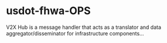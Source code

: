 # usdot-fhwa-OPS
V2X Hub is a message handler that acts as a translator and data aggregator/disseminator for infrastructure components…
